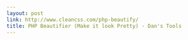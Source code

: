 ```yaml
---
layout: post
link: http://www.cleancss.com/php-beautify/
title: PHP Beautifier (Make it look Pretty) - Dan's Tools
---
```

